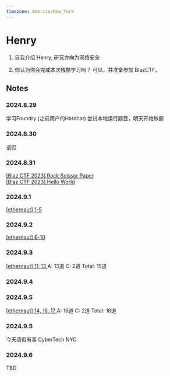 ```yaml
---
timezone: America/New_York
---
```


# Henry

1. 自我介绍
Henry, 研究方向为网络安全

2. 你认为你会完成本次残酷学习吗？
可以，并准备参加 BlazCTF。

## Notes

<!-- Content_START -->

### 2024.8.29

学习Foundry (之前用户的Hardhat)
尝试本地运行题目，明天开始做题

### 2024.8.30
请假

### 2024.8.31
[[Blaz CTF 2023] Rock Scissor Paper](./Writeup/Henry/rock-paper-scissor.md)  
[[Blaz CTF 2023] Hello World](./Writeup/Henry/blazctf-2023-helloworld.md)  

### 2024.9.1
[[ethernaut] 1-5 ](./Writeup/Henry/ethernaut.md)

### 2024.9.2
[[ethernaut] 6-10 ](./Writeup/Henry/ethernaut.md)

### 2024.9.3
[[ethernaut] 11-13 ](./Writeup/Henry/ethernaut.md)
A: 13道
C: 2道
Total: 15道

### 2024.9.4

### 2024.9.5
[[ethernaut] 14, 16, 17 ](./Writeup/Henry/ethernaut.md)
A: 16道
C: 2道
Total: 18道 


### 2024.9.5
今天请假有事 CyberTech NYC


### 2024.9.6
TBD

<!-- Content_END -->
